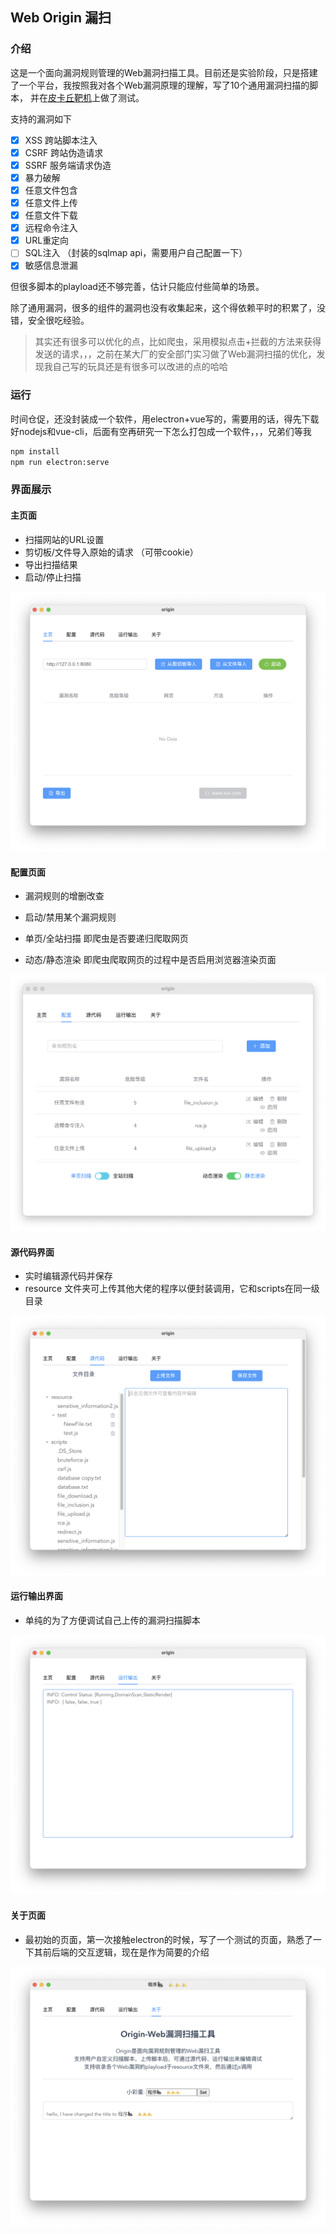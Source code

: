 
## Web Origin 漏扫

### 介绍

这是一个面向漏洞规则管理的Web漏洞扫描工具。目前还是实验阶段，只是搭建了一个平台，我按照我对各个Web漏洞原理的理解，写了10个通用漏洞扫描的脚本， 并在[皮卡丘靶机](https://github.com/zhuifengshaonianhanlu/pikachu)上做了测试。

支持的漏洞如下

- [x] XSS 跨站脚本注入
- [x] CSRF 跨站伪造请求
- [x] SSRF 服务端请求伪造
- [x] 暴力破解 
- [x] 任意文件包含
- [x] 任意文件上传
- [x] 任意文件下载
- [x] 远程命令注入
- [x] URL重定向
- [ ] SQL注入    （封装的sqlmap api，需要用户自己配置一下）
- [x] 敏感信息泄漏

但很多脚本的playload还不够完善，估计只能应付些简单的场景。

除了通用漏洞，很多的组件的漏洞也没有收集起来，这个得依赖平时的积累了，没错，安全很吃经验。

> 其实还有很多可以优化的点，比如爬虫，采用模拟点击+拦截的方法来获得发送的请求，，，之前在某大厂的安全部门实习做了Web漏洞扫描的优化，发现我自己写的玩具还是有很多可以改进的点的哈哈

### 运行

时间仓促，还没封装成一个软件，用electron+vue写的，需要用的话，得先下载好nodejs和vue-cli，后面有空再研究一下怎么打包成一个软件，，，兄弟们等我

```sh
npm install
npm run electron:serve
```



### 界面展示



#### 主页面

- 扫描网站的URL设置
- 剪切板/文件导入原始的请求 （可带cookie）
- 导出扫描结果
- 启动/停止扫描

![image-20241213172613969](./image/image-20241213172613969.png)

#### 配置页面

- 漏洞规则的增删改查

- 启动/禁用某个漏洞规则

- 单页/全站扫描   即爬虫是否要递归爬取网页

- 动态/静态渲染   即爬虫爬取网页的过程中是否启用浏览器渲染页面

  

![image-20241213172708207](./image/image-20241213172708207.png)

#### 源代码界面

- 实时编辑源代码并保存
- resource 文件夹可上传其他大佬的程序以便封装调用，它和scripts在同一级目录

![image-20241213172721894](./image/image-20241213172721894.png)

#### 运行输出界面

- 单纯的为了方便调试自己上传的漏洞扫描脚本

![image-20241213172827967](./image/image-20241213172827967.png)





#### 关于页面

- 最初始的页面，第一次接触electron的时候，写了一个测试的页面，熟悉了一下其前后端的交互逻辑，现在是作为简要的介绍

![image-20241213172937434](./image/image-20241213172937434.png)
